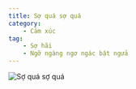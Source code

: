 ```yaml
---
title: Sợ quá sợ quá
category:
    - Cảm xúc
tag:
    - Sợ hãi
    - Ngỡ ngàng ngơ ngác bật ngửa
---
```

![Sợ quá sợ quá](https://media1.tenor.com/m/LQbqg11pj_MAAAAd/s%E1%BB%A3-qu%C3%A1.gif "Sợ quá sợ quá")